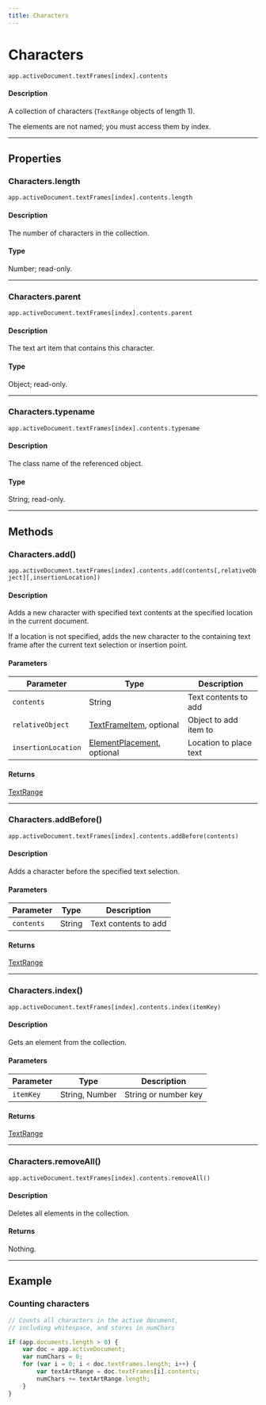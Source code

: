 ```yaml
---
title: Characters
---
```

# Characters

`app.activeDocument.textFrames[index].contents`

#### Description

A collection of characters (`TextRange` objects of length 1).

The elements are not named; you must access them by index.

---

## Properties

### Characters.length

`app.activeDocument.textFrames[index].contents.length`

#### Description

The number of characters in the collection.

#### Type

Number; read-only.

---

### Characters.parent

`app.activeDocument.textFrames[index].contents.parent`

#### Description

The text art item that contains this character.

#### Type

Object; read-only.

---

### Characters.typename

`app.activeDocument.textFrames[index].contents.typename`

#### Description

The class name of the referenced object.

#### Type

String; read-only.

---

## Methods

### Characters.add()

`app.activeDocument.textFrames[index].contents.add(contents[,relativeObject][,insertionLocation])`

#### Description

Adds a new character with specified text contents at the specified location in the current document.

If a location is not specified, adds the new character to the containing text frame after the current text selection or insertion point.

#### Parameters

|      Parameter      |                                 Type                                  |      Description       |
| ------------------- | --------------------------------------------------------------------- | ---------------------- |
| `contents`          | String                                                                | Text contents to add   |
| `relativeObject`    | [TextFrameItem](.././TextFrameItem), optional                         | Object to add item to  |
| `insertionLocation` | [ElementPlacement](scripting-constants.md#elementplacement), optional | Location to place text |

#### Returns

[TextRange](.././TextRange)

---

### Characters.addBefore()

`app.activeDocument.textFrames[index].contents.addBefore(contents)`

#### Description

Adds a character before the specified text selection.

#### Parameters

| Parameter  |  Type  |     Description      |
| ---------- | ------ | -------------------- |
| `contents` | String | Text contents to add |

#### Returns

[TextRange](.././TextRange)

---

### Characters.index()

`app.activeDocument.textFrames[index].contents.index(itemKey)`

#### Description

Gets an element from the collection.

#### Parameters

| Parameter |      Type      |     Description      |
| --------- | -------------- | -------------------- |
| `itemKey` | String, Number | String or number key |

#### Returns

[TextRange](.././TextRange)

---

### Characters.removeAll()

`app.activeDocument.textFrames[index].contents.removeAll()`

#### Description

Deletes all elements in the collection.

#### Returns

Nothing.

---

## Example

### Counting characters

```javascript
// Counts all characters in the active document,
// including whitespace, and stores in numChars

if (app.documents.length > 0) {
    var doc = app.activeDocument;
    var numChars = 0;
    for (var i = 0; i < doc.textFrames.length; i++) {
        var textArtRange = doc.textFrames[i].contents;
        numChars += textArtRange.length;
    }
}
```
